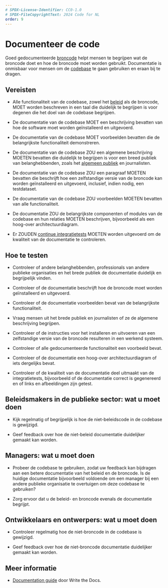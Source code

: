 ```yaml
---
# SPDX-License-Identifier: CC0-1.0
# SPDX-FileCopyrightText: 2024 Code for NL
order: 9
---
```


# Documenteer de code

Goed gedocumenteerde [broncode](/nl/glossary.html#broncode) helpt mensen te begrijpen wat de broncode doet en hoe de broncode moet worden gebruikt. Documentatie is onmisbaar voor mensen om de [codebase](/nl/glossary.html#codebase) te gaan gebruiken en eraan bij te dragen.

## Vereisten

- Alle functionaliteit van de codebase, zowel het [beleid](/nl/glossary.html#beleid) als de broncode, MOET worden beschreven in een taal die duidelijk te begrijpen is voor degenen die het doel van de codebase begrijpen.

- De documentatie van de codebase MOET een beschrijving bevatten van hoe de software moet worden geïnstalleerd en uitgevoerd.

- De documentatie van de codebase MOET voorbeelden bevatten die de belangrijkste functionaliteit demonstreren.

- De documentatie van de codebase ZOU een algemene beschrijving MOETEN bevatten die duidelijk te begrijpen is voor een breed publiek van belanghebbenden, zoals het [algemeen publiek](/nl/glossary.html#algemeen-publiek) en journalisten.

- De documentatie van de codebase ZOU een paragraaf MOETEN bevatten die beschrijft hoe een zelfstandige versie van de broncode kan worden geïnstalleerd en uitgevoerd, inclusief, indien nodig, een testdataset.

- De documentatie van de codebase ZOU voorbeelden MOETEN bevatten van alle functionaliteit.

- De documentatie ZOU de belangrijkste componenten of modules van de codebase en hun relaties MOETEN beschrijven, bijvoorbeeld als een hoog-over architectuurdiagram.

- Er ZOUDEN [continue integratietests](/nl/glossary.html#continue-integratie) MOETEN worden uitgevoerd om de kwaliteit van de documentatie te controleren.

## Hoe te testen

- Controleer of andere belanghebbenden, professionals van andere publieke organisaties en het brede publiek de documentatie duidelijk en begrijpelijk vinden.

- Controleer of de documentatie beschrijft hoe de broncode moet worden geïnstalleerd en uitgevoerd.

- Controleer of de documentatie voorbeelden bevat van de belangrijkste functionaliteit.

- Vraag mensen uit het brede publiek en journalisten of ze de algemene beschrijving begrijpen.

- Controleer of de instructies voor het installeren en uitvoeren van een zelfstandige versie van de broncode resulteren in een werkend systeem.

- Controleer of alle gedocumenteerde functionaliteit een voorbeeld bevat.

- Controleer of de documentatie een hoog-over architectuurdiagram of iets dergelijks bevat.

- Controleer of de kwaliteit van de documentatie deel uitmaakt van de integratietests, bijvoorbeeld of de documentatie correct is gegenereerd en of links en afbeeldingen zijn getest.

## Beleidsmakers in de publieke sector: wat u moet doen

- Kijk regelmatig of begrijpelijk is hoe de niet-beleidscode in de codebase is gewijzigd.

- Geef feedback over hoe de niet-beleid documentatie duidelijker gemaakt kan worden.

## Managers: wat u moet doen

- Probeer de codebase te gebruiken, zodat uw feedback kan bijdragen aan een betere documentatie van het beleid en de broncode. Is de huidige documentatie bijvoorbeeld voldoende om een manager bij een andere publieke organisatie te overtuigen om deze codebase te gebruiken?

- Zorg ervoor dat u de beleid- en broncode evenals de documentatie begrijpt.

## Ontwikkelaars en ontwerpers: wat u moet doen

- Controleer regelmatig hoe de niet-broncode in de codebase is gewijzigd.

- Geef feedback over hoe de niet-broncode documentatie duidelijker gemaakt kan worden.

## Meer informatie

* [Documentation guide](https://www.writethedocs.org/guide/) door Write the Docs.
